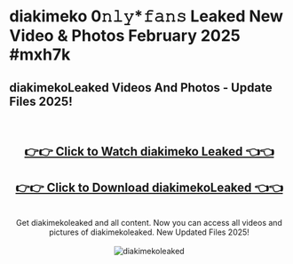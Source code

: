 # diakimeko 0𝚗𝚕𝚢*𝚏𝚊𝚗𝚜 Leaked New Video & Photos February 2025 #mxh7k

<h2>diakimekoLeaked Videos And Photos - Update Files 2025!</h2>
<br>
<div align="center">
<h2><a href="https://mediaupload.pro?title=diakimeko&ref=11F" rel="nofollow">👉👉 Click to Watch diakimeko Leaked 👈👈</a></h2>
<h2><a href="https://mediaupload.pro?title=diakimeko&ref=11F" rel="nofollow">👉👉 Click to Download diakimekoLeaked 👈👈</a></h2>
<br>
Get diakimekoleaked and all content. Now you can access all videos and pictures of diakimekoleaked. New Updated Files 2025!
<br>
<br>
<a href="https://mediaupload.pro?title=diakimeko&ref=11F" rel="nofollow" data-target="animated-image.originalLink"><img src="https://i.ibb.co/Gkj2r4b/banner.png" alt="diakimekoleaked" style="max-width: 100%; display: inline-block;" data-target="animated-image.originalImage"></a>
</div>
<br>

